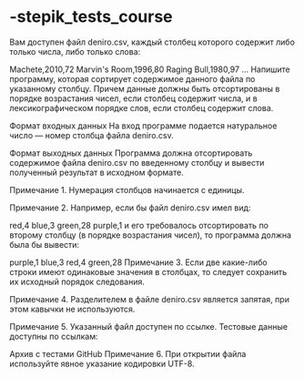 # -stepik_tests_course
Вам доступен файл deniro.csv, каждый столбец которого содержит либо только числа, либо только слова:

Machete,2010,72
Marvin's Room,1996,80
Raging Bull,1980,97
...
Напишите программу, которая сортирует содержимое данного файла по указанному столбцу. Причем данные должны быть отсортированы в порядке возрастания чисел, если столбец содержит числа, и в лексикографическом порядке слов, если столбец содержит слова.

Формат входных данных
На вход программе подается натуральное число — номер столбца файла deniro.csv.

Формат выходных данных
Программа должна отсортировать содержимое файла deniro.csv по введенному столбцу и вывести полученный результат в исходном формате.

Примечание 1. Нумерация столбцов начинается с единицы.

Примечание 2. Например, если бы файл deniro.csv имел вид:

red,4
blue,3
green,28
purple,1
и его требовалось отсортировать по второму столбцу (в порядке возрастания чисел), то программа должна была бы вывести:

purple,1
blue,3
red,4
green,28
Примечание 3. Если две какие-либо строки имеют одинаковые значения в столбцах, то следует сохранить их исходный порядок следования.

Примечание 4. Разделителем в файле deniro.csv является запятая, при этом кавычки не используются.

Примечание 5. Указанный файл доступен по ссылке. Тестовые данные доступны по ссылкам:

Архив с тестами
GitHub
Примечание 6. При открытии файла используйте явное указание кодировки UTF-8.